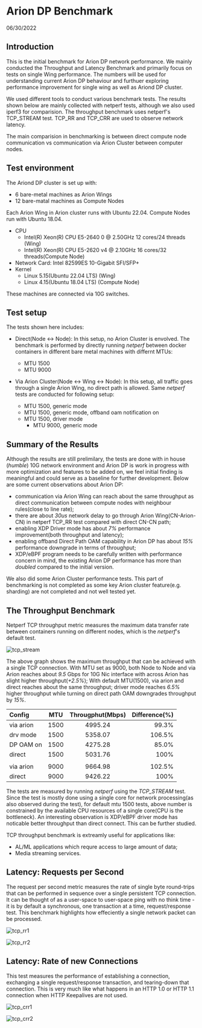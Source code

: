 # Arion DP Benchmark
06/30/2022
## Introduction

This is the initial benchmark for Arion DP network performance. We mainly conducted the Throughput and Latency Benchmark and primarily focus on tests on single Wing performance. The numbers will be used for understanding current Arion DP behaviour and furthuer exploring performance improvement for single wing as well as Ariond DP cluster.

We used different tools to conduct various benchmark tests. The results shown below are mainly collected with netperf tests, although we also used iperf3 for comparision. The throughput benchmark uses netperf's TCP_STREAM test. TCP_RR and TCP_CRR are used to observe network latency.

The main comparision in benchmarking is between direct compute node communication vs communication via Arion Cluster between computer nodes.

## Test environment

The Ariond DP cluster is set up with: 
 - 6 bare-metal machines as Arion Wings
 - 12 bare-matal machines as Compute Nodes
	
Each Arion Wing in Arion cluster runs with Ubuntu 22.04. Compute Nodes run with Ubuntu 18.04.

  - CPU
    * Intel(R) Xeon(R) CPU E5-2640  0 @ 2.50GHz 12 cores/24 threads  (Wing)
    * Intel(R) Xeon(R) CPU E5-2620 v4 @ 2.10GHz 16 cores/32 threads(Compute Node)
  - Network Card: Intel 82599ES 10-Gigabit SFI/SFP+ 
  - Kernel 
    * Linux 5.15(Ubuntu 22.04 LTS) (Wing)
    * Linux 4.15(Ubuntu 18.04 LTS) (Compute Node)

These machines are connected via 10G switches.

## Test setup

The tests shown here includes:
  - Direct(Node <-> Node): In this setup, no Arion Cluster is envolved. The benchmark is performed by directly running *netperf* between docker containers in different bare metal machines with differnt MTUs:
    * MTU 1500
    * MTU 9000

  - Via Arion Cluster(Node <-> Wing <-> Node): In this setup, all traffic goes through a single Arion Wing, no direct path is allowed. Same *netperf* tests are conducted for following setup:
    * MTU 1500, generic mode
    * MTU 1500, generic mode, offband oam notification on
    * MTU 1500, driver mode
	  * MTU 9000, generic mode

## Summary of the Results

Although the results are still prelimilary, the tests are done with in house (*humble*) 10G network environment and Arion DP is work in progress with more optimization and features to be added on, we feel initial finding is meaningful and could serve as a baseline for further development. Below are some current observations about Arion DP: 
 - communication via Arion Wing can reach about the same throughput as direct communication between compute nodes with neighbour rules(close to line rate);
 - there are about *30us* network delay to go through Arion Wing(CN-Arion-CN) in netperf TCP_RR test compared with direct CN-CN path;
 - enabling XDP Driver mode has about *7%* performance improvement(both throughput and latency);
 - enabling offband Direct Path OAM capability in Arion DP has about *15%* performance downgrade in terms of throughput;
 - XDP/eBPF program needs to be carefully written with performance concern in mind, the existing Arion DP performance has more than *doubled* compared to the initial version.

 We also did some Arion Cluster performance tests. This part of benchmarking is not completed as some key Arion cluster feature(e.g. sharding) are not completed and not well tested yet.


## The Throughput Benchmark 

Netperf TCP throughput metric measures the maximum data transfer rate between containers running on different nodes, which is the *netperf*'s default test. 

![tcp_stream](https://user-images.githubusercontent.com/83482178/176801547-793c3f38-e079-415b-9f17-cee79b94538c.png)


The above graph shows the maximum throughput that can be achieved with a single TCP connection. With MTU set as 9000, both Node to Node and via Arion reaches about *9.5* Gbps for 10G Nic interface with across Arion has slight higher throughput(*+2.5%*); With default MTU(1500), via arion and direct reaches about the same throughput; driver mode reaches *6.5%* higher throughput while turning on direct path OAM downgrades throughput by *15%*. 

| Config	 | MTU	  | Througphut(Mbps) | Difference(%) |
| :---       | :---:  | :---:            |          ---: |
| via arion	 |	1500  |	4995.24          | 	  99.3%      |
| drv mode	 |	1500  |	5358.07 	     |	  106.5%     |
| DP OAM on  |	1500  |	4275.28 		 |    85.0%      |
| direct	 |  1500  |	5031.76 		 |    100%       |
|        |   |             |           |
| via arion  |	9000  |	9664.98 		 |    102.5%     |
| direct	 |  9000  |	9426.22 		 |    100%       |

The tests are measured by running *netperf* using the *TCP_STREAM* test. Since the test is mostly done using a single core for network processing(as also observed during the test), for default mtu 1500 tests, above number is constrained by the available CPU resources of a single core(CPU is the bottleneck). An interesting observation is XDP/eBPF driver mode has noticable better throughput than direct connect. This can be further studied.

TCP throughput benchmark is extreamly useful for applications like:
 - AL/ML applications which requre access to large amount of data;
 - Media streaming services.

## Latency: Requests per Second
The request per second metric measures the rate of single byte round-trips that can be performed in sequence over a single persistent TCP connection. It can be thought of as a user-space to user-space ping with no think time - it is by default a synchronous, one transaction at a time, request/response test.
This benchmark highlights how effeciently a single network packet can be processed.


![tcp_rr1](https://user-images.githubusercontent.com/83482178/176801679-30840f65-299f-4cfc-a82f-f178154a5bbb.png)

![tcp_rr2](https://user-images.githubusercontent.com/83482178/176801744-9c503d21-1563-4442-8ad3-8e8b3673d124.png)



## Latency: Rate of new Connections
This test measures the performance of establishing a connection, exchanging a single request/response transaction, and tearing-down that connection. This is very much like what happens in an HTTP 1.0 or HTTP 1.1 connection when HTTP Keepalives are not used.

![tcp_crr1](https://user-images.githubusercontent.com/83482178/176801768-34ebc7ec-afd2-435b-ad73-5eacd3fc0a69.png)

![tcp_crr2](https://user-images.githubusercontent.com/83482178/176801807-63c3a2d8-6e1c-4840-9592-5ba40715a05a.png)
